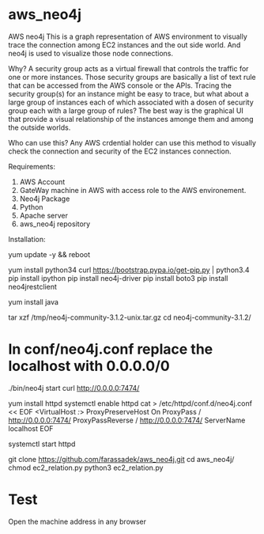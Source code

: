
# aws_neo4j

AWS neo4j
    This is a graph representation of AWS environment to visually trace the connection among EC2 instances and the out side world. And neo4j is used to visualize those node connections.

Why? 
    A security group acts as a virtual firewall that controls the traffic for one or more instances. Those security groups are basically a list of
    text rule that can be accessed from the AWS console or the APIs. Tracing the security group(s) for an instance might be easy to trace, but what
    about a large group of instances each of which associated with a dosen of security group each with a large group of rules? 
    The best way is the graphical UI that provide a visual relationship of the instances amonge them and among the outside worlds.  

Who can use this? 
   Any AWS crdential holder can use this method to visually check the connection and security of the EC2 instances connection.


Requirements:

1) AWS Account
2) GateWay machine in AWS with access role to the AWS environement.
3) Neo4j Package
4) Python 
5) Apache server
6) aws_neo4j repository 


Installation: 

yum update -y && reboot 

yum install python34
curl https://bootstrap.pypa.io/get-pip.py | python3.4
pip install ipython
pip install neo4j-driver
pip install boto3
pip install neo4jrestclient

yum install java

tar xzf /tmp/neo4j-community-3.1.2-unix.tar.gz 
cd neo4j-community-3.1.2/
# In conf/neo4j.conf replace the localhost with 0.0.0.0/0
./bin/neo4j start
curl http://0.0.0.0:7474/

yum install httpd
systemctl enable httpd
cat > /etc/httpd/conf.d/neo4j.conf  << EOF
<VirtualHost *:*>
    ProxyPreserveHost On
    ProxyPass / http://0.0.0.0:7474/
    ProxyPassReverse / http://0.0.0.0:7474/
    ServerName localhost
</VirtualHost>
EOF

systemctl start httpd

git clone https://github.com/farassadek/aws_neo4j.git
cd aws_neo4j/
chmod ec2_relation.py 
python3 ec2_relation.py 


# Test
Open the machine address in any browser



